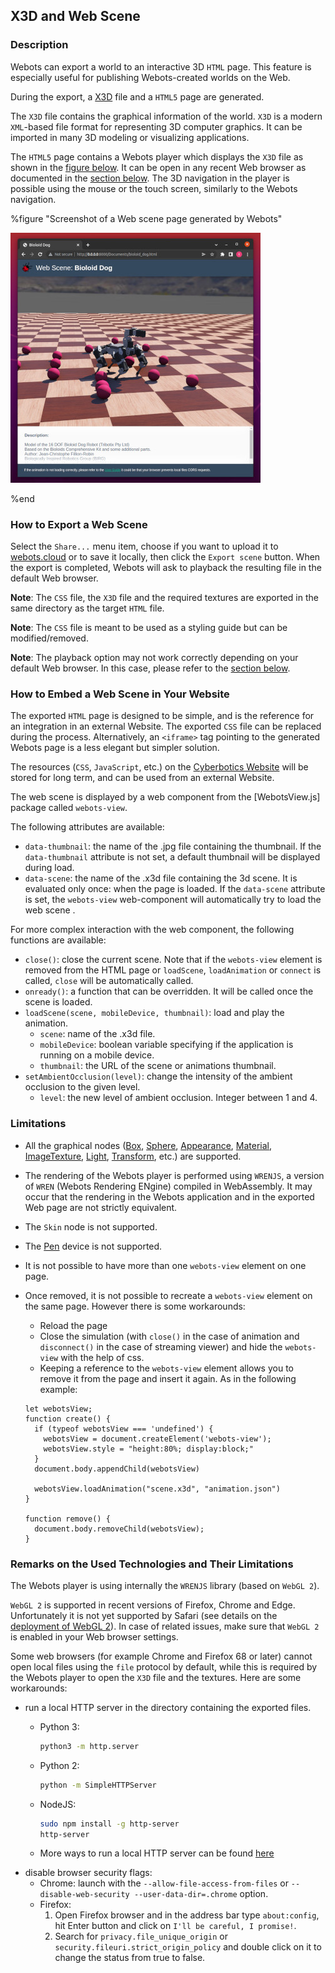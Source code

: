 ## X3D and Web Scene

### Description

Webots can export a world to an interactive 3D `HTML` page.
This feature is especially useful for publishing Webots-created worlds on the Web.

During the export, a [X3D](http://www.web3d.org/x3d/what-x3d) file and a `HTML5` page are generated.

The `X3D` file contains the graphical information of the world.
`X3D` is a modern `XML`-based file format for representing 3D computer graphics.
It can be imported in many 3D modeling or visualizing applications.

The `HTML5` page contains a Webots player which displays the `X3D` file as shown in the [figure below](#screenshot-of-a-web-scene-page-generated-by-webots).
It can be open in any recent Web browser as documented in the [section below](#remarks-on-the-used-technologies-and-their-limitations).
The 3D navigation in the player is possible using the mouse or the touch screen, similarly to the Webots navigation.

%figure "Screenshot of a Web scene page generated by Webots"

![web-scene.png](images/web-scene.thumbnail.jpg)

%end

### How to Export a Web Scene

Select the `Share...` menu item, choose if you want to upload it to [webots.cloud](https://webots.cloud) or to save it locally, then click the `Export scene` button.
When the export is completed, Webots will ask to playback the resulting file in the default Web browser.

**Note**: The `CSS` file, the `X3D` file and the required textures are exported in the same directory as the target `HTML` file.

**Note**: The `CSS` file is meant to be used as a styling guide but can be modified/removed.

**Note**: The playback option may not work correctly depending on your default Web browser.
In this case, please refer to the [section below](#remarks-on-the-used-technologies-and-their-limitations).

### How to Embed a Web Scene in Your Website

The exported `HTML` page is designed to be simple, and is the reference for an integration in an external Website. The exported `CSS` file can be replaced during the process.
Alternatively, an `<iframe>` tag pointing to the generated Webots page is a less elegant but simpler solution.

The resources (`CSS`, `JavaScript`, etc.) on the [Cyberbotics Website](https://www.cyberbotics.com) will be stored for long term, and can be used from an external Website.

The web scene is displayed by a web component from the [WebotsView.js] package called `webots-view`.

The following attributes are available:
* `data-thumbnail`: the name of the .jpg file containing the thumbnail. If the `data-thumbnail` attribute is not set, a default thumbnail will be displayed during load.
* `data-scene`: the name of the .x3d file containing the 3d scene. It is evaluated only once: when the page is loaded. If the `data-scene` attribute is set, the `webots-view` web-component will automatically try to load the web scene .

For more complex interaction with the web component, the following functions are available:
* `close()`: close the current scene. Note that if the `webots-view` element is removed from the HTML page or `loadScene`, `loadAnimation` or `connect` is called, `close` will be automatically called.
* `onready()`: a function that can be overridden. It will be called once the scene is loaded.
* `loadScene(scene, mobileDevice, thumbnail)`: load and play the animation.
  * `scene`: name of the .x3d file.
  * `mobileDevice`: boolean variable specifying if the application is running on a mobile device.
  * `thumbnail`: the URL of the scene or animations thumbnail.
* `setAmbientOcclusion(level)`: change the intensity of the ambient occlusion to the given level.
  * `level`: the new level of ambient occlusion. Integer between 1 and 4.

### Limitations

- All the graphical nodes ([Box](../reference/box.md), [Sphere](../reference/sphere.md), [Appearance](../reference/appearance.md), [Material](../reference/material.md), [ImageTexture](../reference/imagetexture.md), [Light](../reference/light.md), [Transform](../reference/transform.md), etc.) are supported.

- The rendering of the Webots player is performed using `WRENJS`, a version of `WREN` (Webots Rendering ENgine) compiled in WebAssembly.
It may occur that the rendering in the Webots application and in the exported Web page are not strictly equivalent.

- The `Skin` node is not supported.
- The [Pen](../reference/pen.md) device is not supported.

- It is not possible to have more than one `webots-view` element on one page.

- Once removed, it is not possible to recreate a `webots-view` element on the same page. However there is some workarounds:
    - Reload the page
    - Close the simulation (with `close()` in the case of animation and `disconnect()` in the case of streaming viewer) and hide the `webots-view` with the help of css.
    - Keeping a reference to the `webots-view` element allows you to remove it from the page and insert it again. As in the following example:
    ```
    let webotsView;
    function create() {
      if (typeof webotsView === 'undefined') {
        webotsView = document.createElement('webots-view');
        webotsView.style = "height:80%; display:block;"
      }
      document.body.appendChild(webotsView)

      webotsView.loadAnimation("scene.x3d", "animation.json")
    }

    function remove() {
      document.body.removeChild(webotsView);
    }
    ```

### Remarks on the Used Technologies and Their Limitations

The Webots player is using internally the `WRENJS` library (based on `WebGL 2`).

`WebGL 2` is supported in recent versions of Firefox, Chrome and Edge.
Unfortunately it is not yet supported by Safari (see details on the [deployment of WebGL 2](https://caniuse.com/webgl2)).
In case of related issues, make sure that `WebGL 2` is enabled in your Web browser settings.

Some web browsers (for example Chrome and Firefox 68 or later) cannot open local files using the `file` protocol by default, while this is required by the Webots player to open the `X3D` file and the textures.
Here are some workarounds:
- run a local HTTP server in the directory containing the exported files.
    - Python 3:

        ```sh
        python3 -m http.server
        ```
    - Python 2:

        ```sh
        python -m SimpleHTTPServer
        ```
    - NodeJS:

        ```sh
        sudo npm install -g http-server
        http-server
        ```
    - More ways to run a local HTTP server can be found [here](https://gist.github.com/willurd/5720255)
- disable browser security flags:
    - Chrome: launch with the `--allow-file-access-from-files`  or `--disable-web-security --user-data-dir=.chrome` option.
    - Firefox:
        1. Open Firefox browser and in the address bar type ``about:config``, hit Enter button and click on `I'll be careful, I promise!`.
        2. Search for `privacy.file_unique_origin` or `security.fileuri.strict_origin_policy` and double click on it to change the status from true to false.
